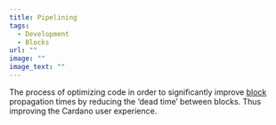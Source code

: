 ```yaml
---
title: Pipelining
tags:
  - Development
  - Blocks
url: ""
image: ""
image_text: ""
---
```


The process of optimizing code in order to significantly improve [block](https://www.essentialcardano.io/glossary/block) propagation times by reducing the ‘dead time’ between blocks. Thus improving the Cardano user experience.

